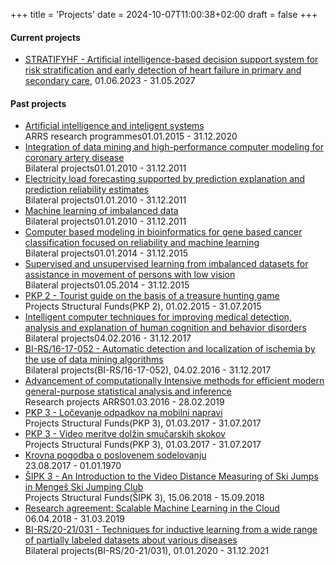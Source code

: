 +++
title = 'Projects'
date = 2024-10-07T11:00:38+02:00
draft = false
+++

#### Current projects

*   [STRATIFYHF - Artificial intelligence-based decision support system for risk stratification and early detection of heart failure in primary and secondary care](), 01.06.2023 - 31.05.2027

#### Past projects

*   [Artificial intelligence and inteligent systems](/en/projects/6)  
    ARRS research programmes01.01.2015 - 31.12.2020
*   [Integration of data mining and high-performance computer modeling for coronary artery disease](/en/projects/53)  
    Bilateral projects01.01.2010 - 31.12.2011
*   [Electricity load forecasting supported by prediction explanation and prediction reliability estimates](/en/projects/55)  
    Bilateral projects01.01.2010 - 31.12.2011
*   [Machine learning of imbalanced data](/en/projects/56)  
    Bilateral projects01.01.2010 - 31.12.2011
*   [Computer based modeling in bioinformatics for gene based cancer classification focused on reliability and machine learning](/en/projects/61)  
    Bilateral projects01.01.2014 - 31.12.2015
*   [Supervised and unsupervised learning from imbalanced datasets for assistance in movement of persons with low vision](/en/projects/63)  
    Bilateral projects01.05.2014 - 31.12.2015
*   [PKP 2 - Tourist guide on the basis of a treasure hunting game](/en/projects/125)  
    Projects Structural Funds(PKP 2), 01.02.2015 - 31.07.2015
*   [Intelligent computer techniques for improving medical detection, analysis and explanation of human cognition and behavior disorders](/en/projects/199)  
    Bilateral projects04.02.2016 - 31.12.2017
*   [BI-RS/16-17-052 - Automatic detection and localization of ischemia by the use of data mining algorithms](/en/projects/200)  
    Bilateral projects(BI-RS/16-17-052), 04.02.2016 - 31.12.2017
*   [Advancement of computationally Intensive methods for efficient modern general-purpose statistical analysis and inference](/en/projects/379)  
    Research projects ARRS01.03.2016 - 28.02.2019
*   [PKP 3 - Ločevanje odpadkov na mobilni napravi](/en/projects/384)  
    Projects Structural Funds(PKP 3), 01.03.2017 - 31.07.2017
*   [PKP 3 - Video meritve dolžin smučarskih skokov](/en/projects/385)  
    Projects Structural Funds(PKP 3), 01.03.2017 - 31.07.2017
*   [Krovna pogodba o poslovenem sodelovanju](/en/projects/491)  
    23.08.2017 - 01.01.1970
*   [ŠIPK 3 - An Introduction to the Video Distance Measuring of Ski Jumps in Mengeš Ski Jumping Club](/en/projects/534)  
    Projects Structural Funds(ŠIPK 3), 15.06.2018 - 15.09.2018
*   [Research agreement: Scalable Machine Learning in the Cloud](/en/projects/531)  
    06.04.2018 - 31.03.2019
*   [BI-RS/20-21/031 - Techniques for inductive learning from a wide range of partially labeled datasets about various diseases](/en/projects/1662)  
    Bilateral projects(BI-RS/20-21/031), 01.01.2020 - 31.12.2021
